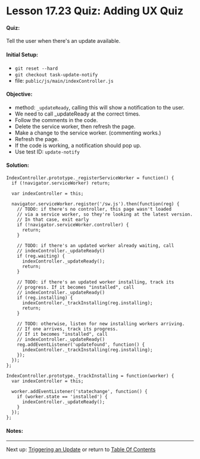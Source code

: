 # Lesson 17.23 Quiz: Adding UX Quiz

#### Quiz:
Tell the user when there's an update available.

#### Initial Setup:
- `git reset --hard`
- `git checkout task-update-notify`
- file: `public/js/main/indexController.js`

#### Objective:
- method: `_updateReady`, calling this will show a notification to the user.
- We need to call _updateReady at the correct times.
- Follow the comments in the code.
- Delete the service worker, then refresh the page.
- Make a change to the service worker. (commenting works.)
- Refresh the page.
- If the code is working, a notification should pop up.
- Use test ID: `update-notify`

#### Solution:
```
IndexController.prototype._registerServiceWorker = function() {
  if (!navigator.serviceWorker) return;

  var indexController = this;

  navigator.serviceWorker.register('/sw.js').then(function(reg) {
    // TODO: if there's no controller, this page wasn't loaded
    // via a service worker, so they're looking at the latest version.
    // In that case, exit early
    if (!navigator.serviceWorker.controller) {
      return;
    }

    // TODO: if there's an updated worker already waiting, call
    // indexController._updateReady()
    if (reg.waiting) {
      indexController._updateReady();
      return;
    }

    // TODO: if there's an updated worker installing, track its
    // progress. If it becomes "installed", call
    // indexController._updateReady()
    if (reg.installing) {
      indexController._trackInstalling(reg.installing);
      return;
    }

    // TODO: otherwise, listen for new installing workers arriving.
    // If one arrives, track its progress.
    // If it becomes "installed", call
    // indexController._updateReady()
    reg.addEventListener('updatefound', function() {
      indexController._trackInstalling(reg.installing);
    });
  });
};

IndexController.prototype._trackInstalling = function(worker) {
  var indexController = this;

  worker.addEventListener('statechange', function() {
    if (worker.state == 'installed') {
      indexController._updateReady();
    }
  });
};
```

#### Notes:


- - -
Next up: [Triggering an Update](ND024_Part2_Lesson17_24.md) or return to [Table Of Contents](./ND024_TableOfContents.md)
